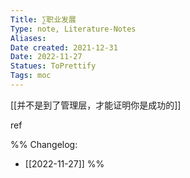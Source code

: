 ```yaml
---
Title: ∑职业发展 
Type: note, Literature-Notes 
Aliases: 
Date created: 2021-12-31
Date: 2022-11-27
Statues: ToPrettify 
Tags: moc
---
```



[[并不是到了管理层，才能证明你是成功的]]












ref

%%
Changelog:
- [[2022-11-27]]
%%



